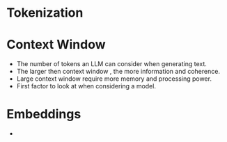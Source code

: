 # Tokenization

# Context Window
- The number of tokens an LLM can consider when generating text.
- The larger then context window , the more information and coherence.
- Large context window require more memory and processing power.
- First factor to look at when considering a model.

# Embeddings
- 